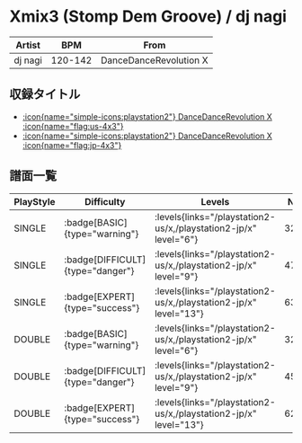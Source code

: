 # Xmix3 (Stomp Dem Groove) / dj nagi

|Artist|BPM|From|
|------|---|----|
|dj nagi|120-142|DanceDanceRevolution X|

## 収録タイトル

- [:icon{name="simple-icons:playstation2"} DanceDanceRevolution X :icon{name="flag:us-4x3"}](/playstation2-us/x)
- [:icon{name="simple-icons:playstation2"} DanceDanceRevolution X :icon{name="flag:jp-4x3"}](/playstation2-jp/x)

## 譜面一覧

|PlayStyle|Difficulty|Levels|Notes|Movie|
|---------|----------|------|-----|-----|
|SINGLE| :badge[BASIC]{type="warning"}| :levels{links="/playstation2-us/x,/playstation2-jp/x" level="6"}|324/25||
|SINGLE| :badge[DIFFICULT]{type="danger"}| :levels{links="/playstation2-us/x,/playstation2-jp/x" level="9"}|475/21||
|SINGLE| :badge[EXPERT]{type="success"}| :levels{links="/playstation2-us/x,/playstation2-jp/x" level="13"}|637/37||
|DOUBLE| :badge[BASIC]{type="warning"}| :levels{links="/playstation2-us/x,/playstation2-jp/x" level="6"}|321/7||
|DOUBLE| :badge[DIFFICULT]{type="danger"}| :levels{links="/playstation2-us/x,/playstation2-jp/x" level="9"}|454/18||
|DOUBLE| :badge[EXPERT]{type="success"}| :levels{links="/playstation2-us/x,/playstation2-jp/x" level="13"}|627/36||
